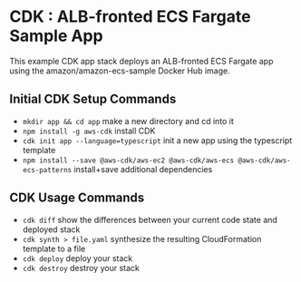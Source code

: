 # CDK : ALB-fronted ECS Fargate Sample App

This example CDK app stack deploys an ALB-fronted ECS Fargate app using the amazon/amazon-ecs-sample Docker Hub image.

## Initial CDK Setup Commands

 * `mkdir app && cd app`    make a new directory and cd into it
 * `npm install -g aws-cdk`    install CDK
 * `cdk init app --language=typescript`    init a new app using the typescript template
 * `npm install --save @aws-cdk/aws-ec2 @aws-cdk/aws-ecs @aws-cdk/aws-ecs-patterns`    install+save additional dependencies

## CDK Usage Commands
 * `cdk diff`    show the differences between your current code state and deployed stack
 * `cdk synth > file.yaml`    synthesize the resulting CloudFormation template to a file
 * `cdk deploy`    deploy your stack
 * `cdk destroy`    destroy your stack